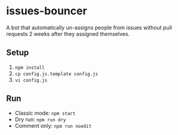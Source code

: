 # issues-bouncer

A bot that automatically un-assigns people from issues without pull requests 2 weeks after they assigned themselves.

## Setup

1. `npm install`
2. `cp config.js.template config.js`
3. `vi config.js`

## Run
* Classic mode: `npm start`
* Dry run: `npm run dry`
* Comment only: `npm run noedit`